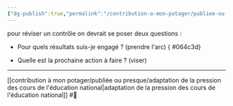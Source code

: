 ```yaml
---
{"dg-publish":true,"permalink":"/contribution-a-mon-potager/publiee-ou-presque/contexte-de-notation/"}
---
```


pour réviser un contrôle on devrait se poser deux questions :
- Pour quels résultats suis-je engagé ? (prendre l'arc)
{ #064c3d}

- Quelle est la prochaine action à faire ? (viser)

---
[[contribution à mon potager/publiée ou presque/adaptation de la pression des cours de l'éducation national\|adaptation de la pression des cours de l'éducation national]] #🌲 